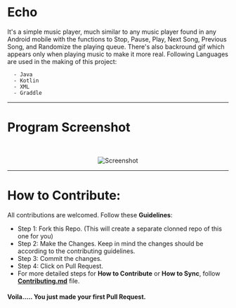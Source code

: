 # Echo
It's a simple music player, much similar to any music player found in any Android mobile with the functions to Stop, Pause, Play, Next Song, Previous Song, and Randomize the playing queue. There's also backround gif which appears only when playing music to make it more real. Following Languages are used in the making of this project:
  
  ```
    - Java
    - Kotlin
    - XML
    - Graddle
  ```

---
# Program Screenshot

<br>
<p align="center"><img src="" alt="Screenshot"></p>

---
# How to Contribute:
All contributions are welcomed. Follow these __Guidelines__:
- Step 1: Fork this Repo. (This will create a separate clonned repo of this one for you)
- Step 2: Make the Changes. Keep in mind the changes should be according to the contributing guidelines.
- Step 3: Commit the changes.
- Step 4: Click on Pull Request.
- For more detailed steps for __How to Contribute__ or __How to Sync__, follow [__Contributing.md__](https://github.com/DeepNinja07x/Typing-Speed-Test/blob/main/CONTRIBUTING.md) file.
#### Voila..... You just made your first Pull Request.
